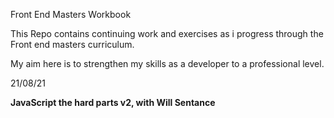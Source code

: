Front End Masters Workbook

This Repo contains continuing work and exercises as i progress through the Front end masters curriculum.

My aim here is to strengthen my skills as a developer to a professional level.

21/08/21

__JavaScript the hard parts v2, with Will Sentance__


